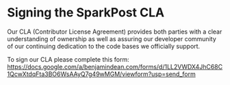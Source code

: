 # Signing the SparkPost CLA

Our CLA (Contributor License Agreement) provides both parties with a clear understanding of ownership as well as assuring our developer community of our continuing dedication to the code bases we officially support.

To sign our CLA please complete this form:
https://docs.google.com/a/benjamindean.com/forms/d/1LL2VWDX4JhC68C1QcwXtdqFta3BO6WsAAyQ7g49wMGM/viewform?usp=send_form
